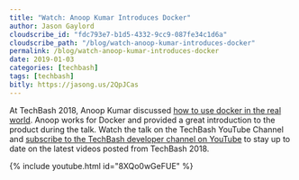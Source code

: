 ```yaml
---
title: "Watch: Anoop Kumar Introduces Docker"
author: Jason Gaylord
cloudscribe_id: "fdc793e7-b1d5-4332-9cc9-087fe34c1d6a"
cloudscribe_path: "/blog/watch-anoop-kumar-introduces-docker"
permalink: /blog/watch-anoop-kumar-introduces-docker
date: 2019-01-03
categories: [techbash]
tags: [techbash]
bitly: https://jasong.us/2QpJCas
---
```


At TechBash 2018, Anoop Kumar discussed [how to use docker in the real world](https://jasong.us/2Rqkyoh). Anoop works for Docker and provided a great introduction to the product during the talk. Watch the talk on the TechBash YouTube Channel and [subscribe to the TechBash developer channel on YouTube](https://jasong.us/tbyt) to stay up to date on the latest videos posted from TechBash 2018.

{% include youtube.html id="8XQo0wGeFUE" %}